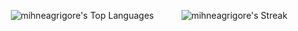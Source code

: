 <p align="center">
  <img src="https://github-readme-stats.vercel.app/api/top-langs/?username=mihneagrigore&theme=gruvbox&show_icons=true&hide_border=false&layout=compact" alt="mihneagrigore's Top Languages" style="margin-right: 40px;">
  <img src="https://github-readme-streak-stats.herokuapp.com/?user=mihneagrigore&theme=gruvbox&hide_border=false" alt="mihneagrigore's Streak">
</p>
